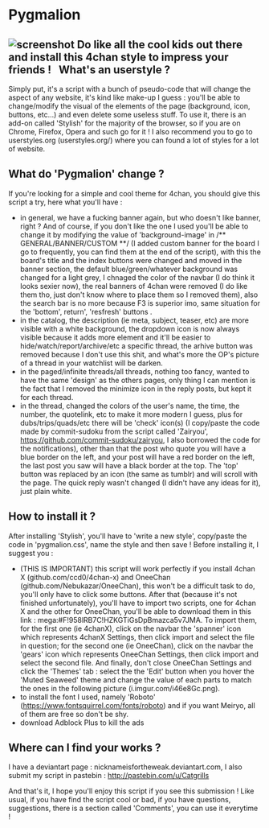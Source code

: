 # Pygmalion  

![screenshot](http://i.imgur.com/F1xw1EJ.jpg)
Do like all the cool kids out there and install this 4chan style to impress your friends !
 
What's an userstyle ?
-------------------------------

Simply put, it's a script with a bunch of pseudo-code that will change the aspect of any website, it's kind like make-up I guess : you'll be able to change/modify the visual of the elements of the page (background, icon, buttons, etc...) and even delete some useless stuff. To use it, there is an add-on called 'Stylish' for the majority of the browser, so if you are on Chrome, Firefox, Opera and such go for it ! I also recommend you to go to userstyles.org (userstyles.org/) where you can found a lot of styles for a lot of website.

What do 'Pygmalion' change ?
-------------------------------

 If you're looking for a simple and cool theme for 4chan, you should give this script a try, here what you'll have :
- in general, we have a fucking banner again, but who doesn't like banner, right ? And of course, if you don't like the one I used you'll be able to change it by modifying the value of 'background-image' in /** GENERAL/BANNER/CUSTOM **/ (I added custom banner for the board I go to frequently, you can find them at the end of the script), with this the board's title and the index buttons were changed and moved in the banner section, the default blue/green/whatever background was changed for a light grey, I chnaged the color of the navbar (I do think it looks sexier now), the real banners of 4chan were removed (I do like them tho, just don't know where to place them so I removed them), also the search bar is no more because F3 is superior imo, same situation for the 'bottom', return', 'resfresh' buttons .
- in the catalog, the description (ie meta, subject, teaser, etc) are more visible with a white background, the dropdown icon is now always visible because it adds more element and it'll be easier to hide/watch/report/archive/etc a specific thread, the arhive button was removed because I don't use this shit, and what's more the OP's picture of a thread in your watchlist will be darken.
- in the paged/infinite threads/all threads, nothing too fancy, wanted to have the same 'design' as the others pages, only thing I can mention is the fact that I removed the minimize icon in the reply posts, but kept it for each thread.
- in the thread, changed the colors of the user's name, the time, the number, the quotelink, etc to make it more modern I guess, plus for dubs/trips/quads/etc there will be 'check' icon(s) (I copy/paste the code made by commit-sudoku from the script called 'Zairyou', https://github.com/commit-sudoku/zairyou, I also borrowed the code for the notifications), other than that the post who quote you will have a blue border on the left, and your post will have a red border on the left, the last post you saw will have a black border at the top. The 'top' button was replaced by an icon (the same as tumblr) and will scroll with the page. The quick reply wasn't changed (I didn't have any ideas for it), just plain white.

How to install it ?
-------------------------------

After installing 'Stylish', you'll have to 'write a new style', copy/paste the code in 'pygmalion.css', name the style and then save ! Before installing it, I suggest you :

- (THIS IS IMPORTANT) this script will work perfectly if you install 4chan X (github.com/ccd0/4chan-x) and OneeChan (github.com/Nebukazar/OneeChan), this won't be a difficult task to do, you'll only have to click some buttons. After that (because it's not finished unfortunately), you'll have to import two scripts, one for 4chan X and the other for OneeChan, you'll be able to download them in this link : mega:#F!958lRB7C!HZKGTiGsDpBmazca5v7JMA. To import them, for the first one (ie 4chanX), click on the navbar the 'spanner' icon which represents 4chanX Settings, then click import and select the file in question; for the second one (ie OneeChan), click on the navbar the 'gears' icon which represents OneeChan Settings, then click import and select the second file. And finally, don't close OneeChan Settings and click the 'Themes' tab : select the the 'Edit' button when you hover the 'Muted Seaweed' theme and change the value of each parts to match the ones in the following picture (i.imgur.com/i46e8Gc.png).
- to install the font I used, namely 'Roboto' (https://www.fontsquirrel.com/fonts/roboto) and if you want Meiryo, all of them are free so don't be shy.
- download Adblock Plus to kill the ads

Where can I find your works ?
-------------------------------

I have a deviantart page : nicknameisfortheweak.deviantart.com, I also submit my script in pastebin : http://pastebin.com/u/Catgrills

And that's it, I hope you'll enjoy this script if you see this submission ! Like usual, if you have find the script cool or bad, if you have questions, suggestions, there is a section called 'Comments', you can use it everytime !
